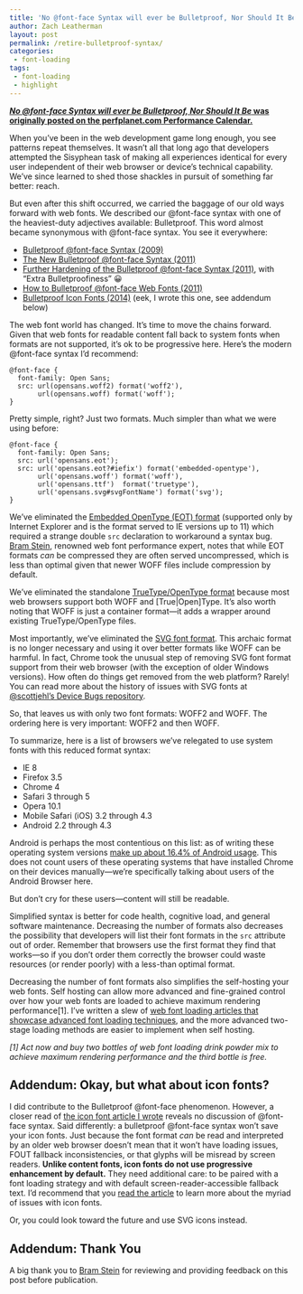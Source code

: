 ```yaml
---
title: 'No @font-face Syntax will ever be Bulletproof, Nor Should It Be.'
author: Zach Leatherman
layout: post
permalink: /retire-bulletproof-syntax/
categories:
 - font-loading
tags:
 - font-loading
 - highlight
---
```


[***No @font-face Syntax will ever be Bulletproof, Nor Should It Be* was originally posted on the perfplanet.com Performance Calendar.**](http://calendar.perfplanet.com/2016/no-font-face-bulletproof-syntax/)

When you’ve been in the web development game long enough, you see patterns repeat themselves. It wasn’t all that long ago that developers attempted the Sisyphean task of making all  experiences identical for every user independent of their web browser or device’s technical capability. We’ve since learned to shed those shackles in pursuit of something far better: reach.

But even after this shift occurred, we carried the baggage of our old ways forward with web fonts. We described our @font-face syntax with one of the heaviest-duty adjectives available: Bulletproof. This word almost became synonymous with @font-face syntax. You see it everywhere:

* [Bulletproof @font-face Syntax (2009)](https://www.paulirish.com/2009/bulletproof-font-face-implementation-syntax/)
* [The New Bulletproof @font-face Syntax (2011)](http://blog.fontspring.com/2011/02/the-new-bulletproof-font-face-syntax/)
* [Further Hardening of the Bulletproof @font-face Syntax (2011)](http://blog.fontspring.com/2011/02/further-hardening-of-the-bulletproof-syntax/), with “Extra Bulletproofiness” 😀
* [How to Bulletproof @font-face Web Fonts (2011)](http://sixrevisions.com/css/font-face-web-fonts-issues/)
* [Bulletproof Icon Fonts (2014)](https://www.filamentgroup.com/lab/bulletproof_icon_fonts.html) (eek, I wrote this one, see addendum below)

The web font world has changed. It’s time to move the chains forward. Given that web fonts for readable content fall back to system fonts when formats are not supported, it’s ok to be progressive here. Here’s the modern @font-face syntax I’d recommend:

```
@font-face {
  font-family: Open Sans;
  src: url(opensans.woff2) format('woff2'),
       url(opensans.woff) format('woff');
}
```

Pretty simple, right? Just two formats. Much simpler than what we were using before:

```
@font-face {
  font-family: Open Sans;
  src: url('opensans.eot');
  src: url('opensans.eot?#iefix') format('embedded-opentype'),
       url('opensans.woff') format('woff'),
       url('opensans.ttf')  format('truetype'),
       url('opensans.svg#svgFontName') format('svg');
}
```

We’ve eliminated the [Embedded OpenType (EOT) format](http://caniuse.com/#feat=eot) (supported only by Internet Explorer and is the format served to IE versions up to 11) which required a strange double `src` declaration to workaround a syntax bug. [Bram Stein](https://twitter.com/bram_stein), renowned web font performance expert, notes that while EOT formats _can_ be compressed they are often served uncompressed, which is less than optimal given that newer WOFF files include compression by default.

We’ve eliminated the standalone [TrueType/OpenType format](http://caniuse.com/#feat=ttf) because most web browsers support both WOFF and \[True\|Open\]Type. It’s also worth noting that WOFF is just a container format—it adds a wrapper around existing TrueType/OpenType files.

Most importantly, we’ve eliminated the [SVG font format](http://caniuse.com/#feat=svg-fonts). This archaic format is no longer necessary and using it over better formats like WOFF can be harmful. In fact, Chrome took the unusual step of removing SVG font format support from their web browser (with the exception of older Windows versions). How often do things get removed from the web platform? Rarely! You can read more about the history of issues with SVG fonts at [@scottjehl’s Device Bugs repository](https://github.com/scottjehl/Device-Bugs/issues/43).

So, that leaves us with only two font formats: WOFF2 and WOFF. The ordering here is very important: WOFF2 and then WOFF.

To summarize, here is a list of browsers we’ve relegated to use system fonts with this reduced format syntax:

* IE 8
* Firefox 3.5
* Chrome 4
* Safari 3 through 5
* Opera 10.1
* Mobile Safari (iOS) 3.2 through 4.3
* Android 2.2 through 4.3

Android is perhaps the most contentious on this list: as of writing these operating system versions [make up about 16.4% of Android usage](https://developer.android.com/about/dashboards/index.html). This does not count users of these operating systems that have installed Chrome on their devices manually—we’re specifically talking about users of the Android Browser here.

But don’t cry for these users—content will still be readable.

Simplified syntax is better for code health, cognitive load, and general software maintenance. Decreasing the number of formats also decreases the possibility that developers will list their font formats in the `src` attribute out of order. Remember that browsers use the first format they find that works—so if you don’t order them correctly the browser could waste resources (or render poorly) with a less-than optimal format.

Decreasing the number of font formats also simplifies the self-hosting your web fonts. Self hosting can allow more advanced and fine-grained control over how your web fonts are loaded to achieve maximum rendering performance[1]. I’ve written a slew of [web font loading articles that showcase advanced font loading techniques](https://www.zachleat.com/web/comprehensive-webfonts/), and the more advanced two-stage loading methods are easier to implement when self hosting.

*[1] Act now and buy two bottles of web font loading drink powder mix to achieve maximum rendering performance and the third bottle is free.*

## Addendum: Okay, but what about icon fonts?

I did contribute to the Bulletproof @font-face phenomenon. However, a closer read of [the icon font article I wrote](https://www.filamentgroup.com/lab/bulletproof_icon_fonts.html) reveals no discussion of @font-face syntax. Said differently: a bulletproof @font-face syntax won’t save your icon fonts. Just because the font format *can* be read and interpreted by an older web browser doesn’t mean that it won’t have loading issues, FOUT fallback inconsistencies, or that glyphs will be misread by screen readers. **Unlike content fonts, icon fonts do not use progressive enhancement by default.** They need additional care: to be paired with a font loading strategy and with default screen-reader-accessible fallback text. I’d recommend that you [read the article](https://www.filamentgroup.com/lab/bulletproof_icon_fonts.html) to learn more about the myriad of issues with icon fonts.

Or, you could look toward the future and use SVG icons instead.

## Addendum: Thank You

A big thank you to [Bram Stein](https://twitter.com/bram_stein) for reviewing and providing feedback on this post before publication.